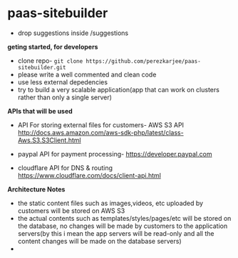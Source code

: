 paas-sitebuilder
================


- drop suggestions inside /suggestions


**geting started, for developers**

- clone repo- ``` git clone https://github.com/perezkarjee/paas-sitebuilder.git ```
- please write a well commented and clean code
- use less external depedencies
- try to build a very scalable application(app that can work on clusters rather than only a single server)

**APIs that will be used**
- API For storing external files for customers- AWS S3 API http://docs.aws.amazon.com/aws-sdk-php/latest/class-Aws.S3.S3Client.html


- paypal API for payment processing- https://developer.paypal.com

- cloudflare API for DNS & routing https://www.cloudflare.com/docs/client-api.html


**Architecture Notes**
- the static content files such as images,videos, etc uploaded by customers will be stored on AWS S3
- the actual contents such as templates/styles/pages/etc will be stored on the database, no changes will be made by customers to the application servers(by this i mean the app servers will be read-only and all the content changes will be made on the database servers)
- 
